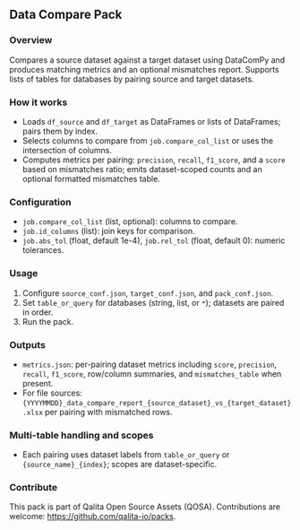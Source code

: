 ## Data Compare Pack

### Overview
Compares a source dataset against a target dataset using DataComPy and produces matching metrics and an optional mismatches report. Supports lists of tables for databases by pairing source and target datasets.

### How it works
- Loads `df_source` and `df_target` as DataFrames or lists of DataFrames; pairs them by index.
- Selects columns to compare from `job.compare_col_list` or uses the intersection of columns.
- Computes metrics per pairing: `precision`, `recall`, `f1_score`, and a `score` based on mismatches ratio; emits dataset-scoped counts and an optional formatted mismatches table.

### Configuration
- `job.compare_col_list` (list, optional): columns to compare.
- `job.id_columns` (list): join keys for comparison.
- `job.abs_tol` (float, default 1e-4), `job.rel_tol` (float, default 0): numeric tolerances.

### Usage
1) Configure `source_conf.json`, `target_conf.json`, and `pack_conf.json`.
2) Set `table_or_query` for databases (string, list, or `*`); datasets are paired in order.
3) Run the pack.

### Outputs
- `metrics.json`: per-pairing dataset metrics including `score`, `precision`, `recall`, `f1_score`, row/column summaries, and `mismatches_table` when present.
- For file sources: `{YYYYMMDD}_data_compare_report_{source_dataset}_vs_{target_dataset}.xlsx` per pairing with mismatched rows.

### Multi-table handling and scopes
- Each pairing uses dataset labels from `table_or_query` or `{source_name}_{index}`; scopes are dataset-specific.

### Contribute
This pack is part of Qalita Open Source Assets (QOSA). Contributions are welcome: https://github.com/qalita-io/packs.
